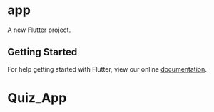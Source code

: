 # app

A new Flutter project.

## Getting Started

For help getting started with Flutter, view our online
[documentation](https://flutter.io/).
# Quiz_App
